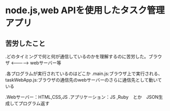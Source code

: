 # node.js,web APIを使用したタスク管理アプリ
## 苦労したこと
.どのタイミングで何と何が通信しているのかを理解するのに苦労した。ブラウザ <-----> webサーバー等

.各プログラムが実行されているのはどこか
.main.js:ブラウザ上で実行される、taskWebApp.js:ブラウザの通信先のwebサーバーのさらに通信先として動いている

.Webサーバー：HTML,CSS,JS
.アプリケーション：JS ,Ruby　とか　JSON生成してプログラム返す